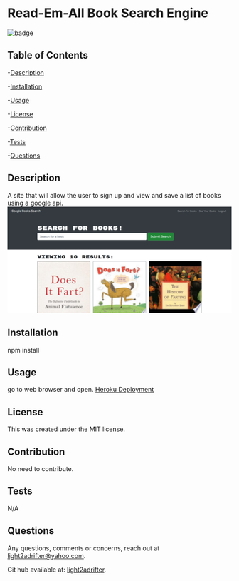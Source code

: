 
  <h1>Read-Em-All Book Search Engine</h1>

  
  ![badge](https://img.shields.io/badge/license-MIT-informational) <br />
  

  
  ## Table of Contents
  -[Description](#description) <br/>

  -[Installation](#installation) <br/>

  -[Usage](#usage) <br/>
  
  -[License](#license) <br/>
  
  -[Contribution](#contribution) <br/>

  -[Tests](#tests) <br/>

  -[Questions](#questions) <br/>


  ## Description

  A site that will allow the user to sign up and view and save a list of books using a google api.
  ![Image of the book search site](./client/public/img.png)
  
  ## Installation
  npm install
  
  ## Usage
  go to web browser and open.
  [Heroku Deployment](https://powerful-lowlands-01837.herokuapp.com/)
  
  ## License
  
  This was created under the MIT license.
  
  
  ## Contribution
  No need to contribute.
  
  ## Tests
  N/A
  
  ## Questions
  
  Any questions, comments or concerns, reach out at light2adrifter@yahoo.com.

  Git hub available at: [light2adrifter](https://github.com/light2adrifter/Read-em-all).


  

